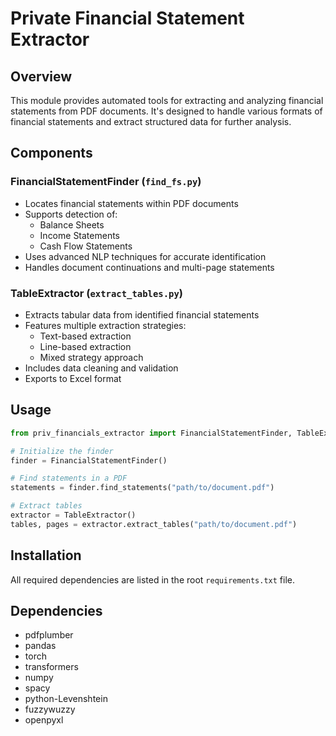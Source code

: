 # Private Financial Statement Extractor

## Overview
This module provides automated tools for extracting and analyzing financial statements from PDF documents. It's designed to handle various formats of financial statements and extract structured data for further analysis.

## Components

### FinancialStatementFinder (`find_fs.py`)
- Locates financial statements within PDF documents
- Supports detection of:
  - Balance Sheets
  - Income Statements
  - Cash Flow Statements
- Uses advanced NLP techniques for accurate identification
- Handles document continuations and multi-page statements

### TableExtractor (`extract_tables.py`)
- Extracts tabular data from identified financial statements
- Features multiple extraction strategies:
  - Text-based extraction
  - Line-based extraction
  - Mixed strategy approach
- Includes data cleaning and validation
- Exports to Excel format

## Usage

```python
from priv_financials_extractor import FinancialStatementFinder, TableExtractor

# Initialize the finder
finder = FinancialStatementFinder()

# Find statements in a PDF
statements = finder.find_statements("path/to/document.pdf")

# Extract tables
extractor = TableExtractor()
tables, pages = extractor.extract_tables("path/to/document.pdf")
```

## Installation
All required dependencies are listed in the root `requirements.txt` file.

## Dependencies
- pdfplumber
- pandas
- torch
- transformers
- numpy
- spacy
- python-Levenshtein
- fuzzywuzzy
- openpyxl 